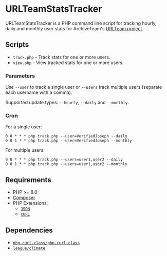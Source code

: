 # URLTeamStatsTracker 

URLTeamStatsTracker is a PHP command line script for tracking hourly, daily and monthly user stats for ArchiveTeam's [URLTeam project](https://tracker.archiveteam.org:1338/).

## Scripts
* `track.php` - Track stats for one or more users.
* `view.php` - View tracked stats for one or more users.

### Parameters
Use `--user` to track a single user or `--users` track multiple users (separate each username with a comma).

Supported update types: `--hourly`, `--daily` and `--monthly`.

### Cron
For a single user:

```
0 0 * * * php track.php --user=VerifiedJoseph --daily
0 0 1 * * php track.php --user=VerifiedJoseph --monthly
```

For multiple users:

```
0 0 * * * php track.php --users=user1,user2 --daily
0 0 1 * * php track.php --users=user1,user2 --monthly
```

## Requirements

* PHP >= 8.0
* [Composer](https://getcomposer.org/)
* PHP Extensions:
	* [`JSON`](https://www.php.net/manual/en/book.json.php)
	* [`cURL`](https://secure.php.net/manual/en/book.curl.php)

## Dependencies

* [`php-curl-class/php-curl-class`](https://github.com/php-curl-class/php-curl-class)
* [`league/climate`](https://github.com/thephpleague/climate)

